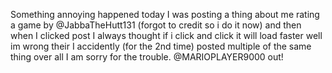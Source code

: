 Something annoying happened today I was posting a thing about me rating a game by @JabbaTheHutt131 (forgot to credit so i do it now) and then when I clicked post I always thought if i click and click it will load faster well im wrong their I accidently (for the 2nd time) posted multiple of the same thing over all I am sorry for the trouble.
@MARIOPLAYER9000 out!